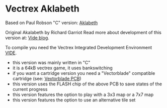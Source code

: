# Vectrex Aklabeth
Based on Paul Robson "C" version:
[Aklabeth](https://web.archive.org/web/20071227005501/http://www.autismuk.freeserve.co.uk/)

Original Akalabeth by Richard Garriot
Read more about development of this version at: [Vide blog](http://vide.malban.de/tag/aklabeth).

To compile you need the Vectrex Integrated Development Environment [VIDE](http://vide.malban.de/).

- this version was mainly written in "C"
- it is a 64kB vectrex game, it uses bankswitching 
- if you want a cartridge version you need a "Vectorblade" compatible cartridge (see: [Vextorblade PCB](http://vide.malban.de/vectorblade/building-vectorblade/vectorblade-build-the-hardware))
- this version uses the FLASH chip of the above PCB to save states of the current progress
- this version features the option to play with a 3x3 map or a 7x7 map
- this version features the option to use an alternative tile set

